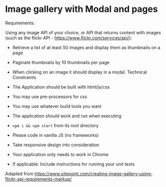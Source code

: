 # Image gallery with Modal and pages

Requirements:

Using any image API of your choice, or API that returns content with images (such as the flickr API - ​https://www.flickr.com/services/api/​ ):

* Retrieve a list of at least 50 images and display them as thumbnails on a page

* Paginate thumbnails by 10 thumbnails per page

* When clicking on an image it should display in a modal.
Technical Constraints

* The Application should be built with html/js/css

* You may use pre-processors for css

* You may use whatever build tools you want

* The application should work and run when executing

* `npm i && npm start` from its root directory

* Please code in vanilla JS (no frameworks)

* Take responsive design into consideration

* Your application only needs to work in Chrome

* If applicable: Include instructions for running your unit tests


Adapted from https://www.sitepoint.com/creating-image-gallery-using-flickr-api-requirements-markup/


